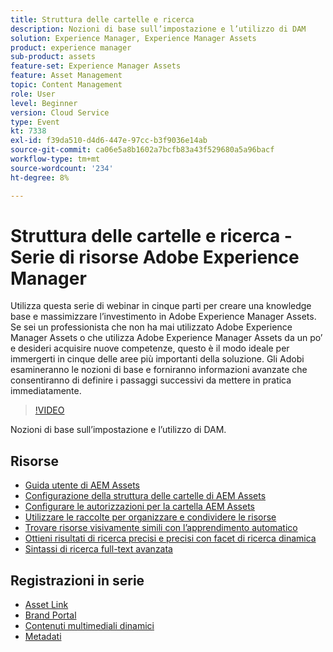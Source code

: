 ```yaml
---
title: Struttura delle cartelle e ricerca
description: Nozioni di base sull’impostazione e l’utilizzo di DAM
solution: Experience Manager, Experience Manager Assets
product: experience manager
sub-product: assets
feature-set: Experience Manager Assets
feature: Asset Management
topic: Content Management
role: User
level: Beginner
version: Cloud Service
type: Event
kt: 7338
exl-id: f39da510-d4d6-447e-97cc-b3f9036e14ab
source-git-commit: ca06e5a8b1602a7bcfb83a43f529680a5a96bacf
workflow-type: tm+mt
source-wordcount: '234'
ht-degree: 8%

---
```


# Struttura delle cartelle e ricerca - Serie di risorse Adobe Experience Manager

Utilizza questa serie di webinar in cinque parti per creare una knowledge base e massimizzare l’investimento in Adobe Experience Manager Assets. Se sei un professionista che non ha mai utilizzato Adobe Experience Manager Assets o che utilizza Adobe Experience Manager Assets da un po’ e desideri acquisire nuove competenze, questo è il modo ideale per immergerti in cinque delle aree più importanti della soluzione. Gli Adobi esamineranno le nozioni di base e forniranno informazioni avanzate che consentiranno di definire i passaggi successivi da mettere in pratica immediatamente.

>[!VIDEO](https://video.tv.adobe.com/v/332135/?quality=12&learn=on&hidetitle=true)

Nozioni di base sull’impostazione e l’utilizzo di DAM.

## Risorse

* [Guida utente di AEM Assets](https://experienceleague.adobe.com/docs/experience-manager-65/assets/home.html)
* [Configurazione della struttura delle cartelle di AEM Assets](https://experienceleague.adobe.com/docs/experience-manager-learn/assets/configuring/baseline-folders.html)
* [Configurare le autorizzazioni per la cartella AEM Assets](https://experienceleague.adobe.com/docs/experience-manager-learn/assets/configuring/baseline-permissions.html?lang=it)
* [Utilizzare le raccolte per organizzare e condividere le risorse](https://experienceleague.adobe.com/docs/experience-manager-learn/assets/search-and-discovery/collections.html)
* [Trovare risorse visivamente simili con l’apprendimento automatico](https://experienceleague.adobe.com/docs/experience-manager-learn/assets/search-and-discovery/search.html)
* [Ottieni risultati di ricerca precisi e precisi con facet di ricerca dinamica](https://experienceleague.adobe.com/docs/experience-manager-learn/assets/search-and-discovery/search.html)
* [Sintassi di ricerca full-text avanzata](https://experienceleague.adobe.com/docs/experience-manager-64/assets/using/gql-search.html?lang=en#using)

## Registrazioni in serie

* [Asset Link](asset-link.md)
* [Brand Portal](brand-portal.md)
* [Contenuti multimediali dinamici](dynamic-media.md)
* [Metadati](metadata.md)
